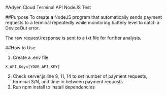 #Adyen Cloud Terminal API NodeJS Test

##Purpose
To create a NodeJS program that automatically sends payment requests to a terminal repeatedly while monitoring battery level to catch a DeviceOut error.

The raw request/response is sent to a txt file for further analysis.

##How to Use
1. Create a .env file
```
X_API_Key=[YOUR_API_KEY]
```
2. Check server.js line 8, 11, 14 to set number of payment requests, terminal S/N, and time in between payment requests
3. Run npm install to install dependencies